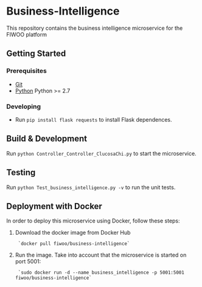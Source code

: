 # Business-Intelligence
This repository contains the business intelligence microservice for the FIWOO platform

## Getting Started

### Prerequisites
- [Git](https://git-scm.com/)
- [Python](python.org) Python >= 2.7

### Developing
- Run `pip install flask requests` to install Flask dependences.

## Build & Development
Run `python Controller_Controller_ClucosaChi.py` to start the microservice.

## Testing
Run `python Test_business_intelligence.py -v` to run the unit tests.

## Deployment with Docker

In order to deploy this microservice using Docker, follow these steps:

1. Download the docker image from Docker Hub

		`docker pull fiwoo/business-intelligence`

2. Run the image. Take into account that the microservice is started on port 5001:

		`sudo docker run -d --name business_intelligence -p 5001:5001 fiwoo/business-intelligence`
